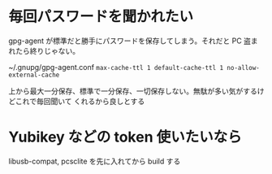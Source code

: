 # 毎回パスワードを聞かれたい

gpg-agent が標準だと勝手にパスワードを保存してしまう。それだと PC 盗まれたら終りじゃない。

~/.gnupg/gpg-agent.conf
``
max-cache-ttl 1
default-cache-ttl 1
no-allow-external-cache
``

上から最大一分保存、標準で一分保存、一切保存しない。無駄が多い気がするけどこれで毎回聞いて
くれるから良しとする

# Yubikey などの token 使いたいなら

libusb-compat, pcsclite を先に入れてから build する

<!-- vim: set tw=90 filetype=markdown : -->

